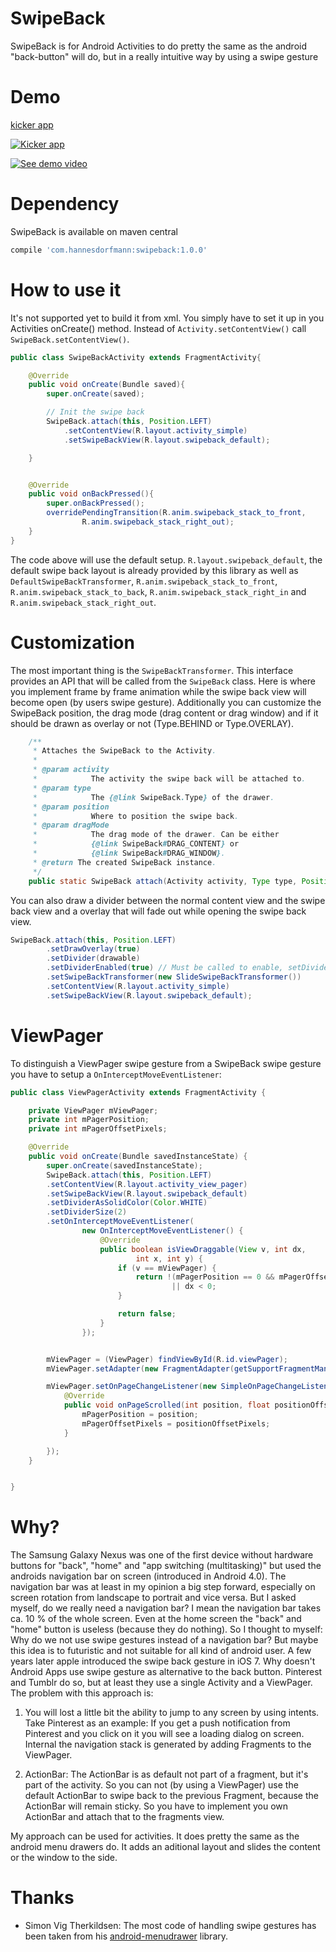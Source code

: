 SwipeBack
=========

SwipeBack is for Android Activities to do pretty the same as the android "back-button" will do, but in a really intuitive way by using a swipe gesture

Demo
====

[kicker app](https://play.google.com/store/apps/details?id=com.netbiscuits.kicker)

[![Kicker app](http://img.youtube.com/vi/-QgECTWOoa0/0.jpg)](http://www.youtube.com/watch?v=-QgECTWOoa0)

[![See demo video](http://img.youtube.com/vi/T6mbg_wqlkc/0.jpg)](http://www.youtube.com/watch?v=T6mbg_wqlkc)


Dependency
========
SwipeBack is available on maven central

```groovy
compile 'com.hannesdorfmann:swipeback:1.0.0'
```


How to use it
=============
It's not supported yet to build it from xml.
You simply have to set it up in you Activities onCreate() method.
Instead of `Activity.setContentView()` call `SwipeBack.setContentView()`.

```java
public class SwipeBackActivity extends FragmentActivity{

	@Override
	public void onCreate(Bundle saved){
		super.onCreate(saved);

		// Init the swipe back
		SwipeBack.attach(this, Position.LEFT)
		    .setContentView(R.layout.activity_simple)
		    .setSwipeBackView(R.layout.swipeback_default);

	}


	@Override
	public void onBackPressed(){
		super.onBackPressed();
		overridePendingTransition(R.anim.swipeback_stack_to_front,
				R.anim.swipeback_stack_right_out);
	}
}
```

The code above will use the default setup. `R.layout.swipeback_default`, the default swipe back layout is already provided by this library as well as `DefaultSwipeBackTransformer`, `R.anim.swipeback_stack_to_front`, `R.anim.swipeback_stack_to_back`, `R.anim.swipeback_stack_right_in` and `R.anim.swipeback_stack_right_out`.


Customization
=============

The most important thing is the `SwipeBackTransformer`. This interface provides an API that will be called from the `SwipeBack` class. Here is where you implement frame by frame animation while the swipe back view will become open (by users swipe gesture). Additionally you can customize the SwipeBack position, the drag mode (drag content or drag window) and if it should be drawn as overlay or not (Type.BEHIND or Type.OVERLAY).

```java
    /**
	 * Attaches the SwipeBack to the Activity.
	 *
	 * @param activity
	 *            The activity the swipe back will be attached to.
	 * @param type
	 *            The {@link SwipeBack.Type} of the drawer.
	 * @param position
	 *            Where to position the swipe back.
	 * @param dragMode
	 *            The drag mode of the drawer. Can be either
	 *            {@link SwipeBack#DRAG_CONTENT} or
	 *            {@link SwipeBack#DRAG_WINDOW}.
	 * @return The created SwipeBack instance.
	 */
	public static SwipeBack attach(Activity activity, Type type, Position position, int dragMode, SwipeBackTransformer transformer)

```

You can also draw a divider between the normal content view and the swipe back view and a overlay that will fade out while opening the swipe back view.

```java
SwipeBack.attach(this, Position.LEFT)
		.setDrawOverlay(true)
		.setDivider(drawable)
		.setDividerEnabled(true) // Must be called to enable, setDivider() is not enough
		.setSwipeBackTransformer(new SlideSwipeBackTransformer())
		.setContentView(R.layout.activity_simple)
		.setSwipeBackView(R.layout.swipeback_default);

```

ViewPager
=========
To distinguish a ViewPager swipe gesture from a SwipeBack swipe gesture you have to setup a `OnInterceptMoveEventListener`:

```java
public class ViewPagerActivity extends FragmentActivity {

	private ViewPager mViewPager;
	private int mPagerPosition;
	private int mPagerOffsetPixels;

	@Override
	public void onCreate(Bundle savedInstanceState) {
		super.onCreate(savedInstanceState);
		SwipeBack.attach(this, Position.LEFT)
		.setContentView(R.layout.activity_view_pager)
		.setSwipeBackView(R.layout.swipeback_default)
		.setDividerAsSolidColor(Color.WHITE)
		.setDividerSize(2)
		.setOnInterceptMoveEventListener(
				new OnInterceptMoveEventListener() {
					@Override
					public boolean isViewDraggable(View v, int dx,
							int x, int y) {
						if (v == mViewPager) {
							return !(mPagerPosition == 0 && mPagerOffsetPixels == 0)
									|| dx < 0;
						}

						return false;
					}
				});


		mViewPager = (ViewPager) findViewById(R.id.viewPager);
		mViewPager.setAdapter(new FragmentAdapter(getSupportFragmentManager()));

		mViewPager.setOnPageChangeListener(new SimpleOnPageChangeListener(){
			@Override
			public void onPageScrolled(int position, float positionOffset, int positionOffsetPixels) {
				mPagerPosition = position;
				mPagerOffsetPixels = positionOffsetPixels;
			}

		});
	}


}
```


Why?
====
The Samsung Galaxy Nexus was one of the first device without hardware buttons for "back", "home" and "app switching (multitasking)" but used the androids navigation bar on screen (introduced in Android 4.0). The navigation bar was at least in my opinion a big step forward, especially on screen rotation from landscape to portrait and vice versa. But I asked myself, do we really need a navigation bar? I mean the navigation bar takes ca. 10 % of the whole screen. Even at the home screen the "back" and "home" button is useless (because they do nothing). So I thought to myself: Why do we not use swipe gestures instead of a navigation bar? But maybe this idea is to futuristic and not suitable for all kind of android user. A few years later apple introduced the swipe back gesture in iOS 7. Why doesn't Android Apps use swipe gesture as alternative to the back button. Pinterest and Tumblr do so, but at least they use a single Activity and a ViewPager. The problem with this approach is:

 1. You will lost a little bit the ability to jump to any screen by using intents. Take Pinterest as an example: If you get a push notification from Pinterest and you click on it you will see a loading dialog on screen. Internal the navigation stack is generated by adding Fragments to the ViewPager.

 2. ActionBar: The ActionBar is as default not part of a fragment, but it's part of the activity. So you can not (by using a ViewPager) use the default ActionBar to swipe back to the previous Fragment, because the ActionBar will remain sticky. So you have to implement you own ActionBar and attach that to the fragments view.

My approach can be used for activities. It does pretty the same as the android menu drawers do. It adds an aditional layout and slides the content or the window to the side.


Thanks
======
 * Simon Vig Therkildsen: The most code of handling swipe gestures has been taken from his [android-menudrawer](https://github.com/SimonVT/android-menudrawer) library.
